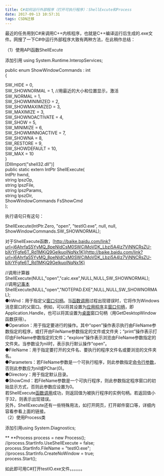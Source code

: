 ```yaml
---
title: C#如何运行外部程序（打开可执行程序）：ShellExcute和Process
date: 2017-09-13 10:57:31
tags: CSDN迁移
---
```

   最近的任务用到C#来调用C++内核程序，也就是C++编译运行后生成的.exe文件。网搜了一下C#中运行外部程序大致有两种方法，在此稍作总结：

 （1）使用API函数ShellExcute

 添加引用 using System.Runtime.InteropServices;

 public enum ShowWindowCommands : int  
 {  
  
 SW_HIDE = 0,  
 SW_SHOWNORMAL = 1, //用最近的大小和位置显示，激活  
 SW_NORMAL = 1,  
 SW_SHOWMINIMIZED = 2,  
 SW_SHOWMAXIMIZED = 3,  
 SW_MAXIMIZE = 3,  
 SW_SHOWNOACTIVATE = 4,  
 SW_SHOW = 5,  
 SW_MINIMIZE = 6,  
 SW_SHOWMINNOACTIVE = 7,  
 SW_SHOWNA = 8,  
 SW_RESTORE = 9,  
 SW_SHOWDEFAULT = 10,  
 SW_MAX = 10  
 }  
  [DllImport("shell32.dll")]  
 public static extern IntPtr ShellExecute(  
 IntPtr hwnd,  
 string lpszOp,  
 string lpszFile,  
 string lpszParams,  
 string lpszDir,  
 ShowWindowCommands FsShowCmd  
 );

 执行语句只有这句：  


 ShellExecute(IntPtr.Zero, "open", "testIO.exe", null, null, ShowWindowCommands.SW_SHOWNORMAL);

 对于ShellExecute函数，[http://baike.baidu.com/link?url=j6AhrfaS5YyMQ_8peNIdCsM0SWCjMoVDK_Lbzi5A4lz7VjNNCRsZU-bXrYFgfe6T_Rd1MKjQ9GelkuolNqNx1K](http://baike.baidu.com/link?url=j6AhrfaS5YyMQ_8peNIdCsM0SWCjMoVDK_Lbzi5A4lz7VjNNCRsZU-bXrYFgfe6T_Rd1MKjQ9GelkuolNqNx1K)

 

 //调用计算器  
 ShellExecute(NULL,"open","calc.exe",NULL,NULL,SW_SHOWNORMAL);  
 //调用[记事本](http://baike.baidu.com/view/152865.htm)  
 ShellExecute(NULL,"open","NOTEPAD.EXE",NULL,NULL,SW_SHOWNORMAL);  
 ●hWnd：用于指定父[窗口句柄](http://baike.baidu.com/view/1452762.htm)。当[函数调用](http://baike.baidu.com/view/2369016.htm)过程出现错误时，它将作为Windows消息窗口的父窗口。例如，可以将其设置为[应用程序](http://baike.baidu.com/view/330120.htm)主[窗口句柄](http://baike.baidu.com/view/1452762.htm)，即Application.Handle，也可以将其设置为[桌面](http://baike.baidu.com/view/79807.htm)窗口句柄（用GetDesktopWindow函数获得）。  
 ●Operation：用于指定要进行的操作。其中“open”操作表示执行由FileName参数指定的程序，或打开由FileName参数指定的文件或文件夹；“print”操作表示打印由FileName参数指定的文件；“explore”操作表示浏览由FileName参数指定的文件夹。当参数设为nil时，表示执行默认操作“open”。  
 ●FileName：用于指定要打开的文件名、要执行的程序文件名或要浏览的文件夹名。  
 ●Parameters：若FileName参数是一个可执行程序，则此参数指定[命令行参数](http://baike.baidu.com/view/1646320.htm)，否则此参数应为nil或PChar(0)。  
 ●Directory：用于指定默认目录。  
 ●ShowCmd：若FileName参数是一个可执行程序，则此参数指定程序窗口的初始显示方式，否则此参数应设置为0。  
 若ShellExecute[函数调用](http://baike.baidu.com/view/2369016.htm)成功，则返回值为被执行程序的实例句柄。若返回值小于32，则表示出现错误。  
  另外，ShellExecute还有一些特殊用法，如打开网页，打开邮件窗口等，详细内容看参看上面的链接。  
 （2）使用Process类

 添加引用using System.Diagnostics;

 ** **Process process = new Process();  
 //process.StartInfo.UseShellExecute = false;  
 process.StartInfo.FileName = "testIO.exe";  
 //process.StartInfo.CreateNoWindow = true;  
  process.Start();

 如此即可用C#打开testIO.exe文件。。。。。。

   
 